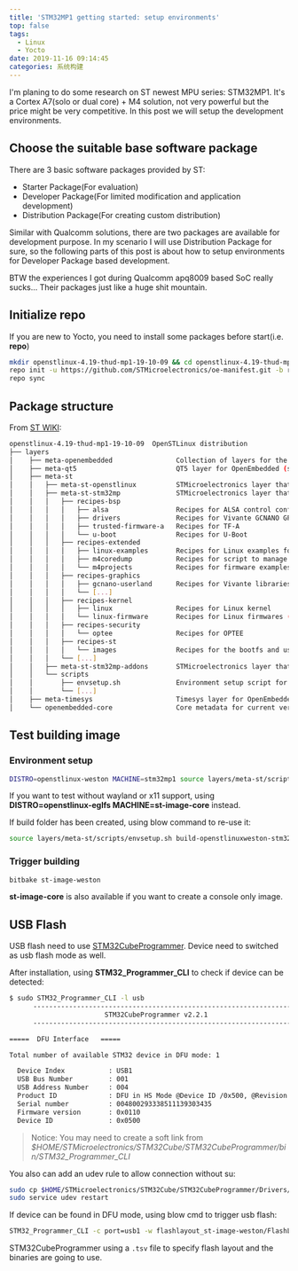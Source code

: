 ```yaml
---
title: 'STM32MP1 getting started: setup environments'
top: false
tags:
  - Linux
  - Yocto
date: 2019-11-16 09:14:45
categories: 系统构建
---
```

I'm planing to do some research on ST newest MPU series: STM32MP1. It's a Cortex A7(solo or dual core) + M4 solution, not very powerful but the price might be very competitive. In this post we will setup the development environments.
<!--more-->

## Choose the suitable base software package
There are 3 basic software packages provided by ST:
- Starter Package(For evaluation)
- Developer Package(For limited modification and application development)
- Distribution Package(For creating custom distribution)

Similar with Qualcomm solutions, there are two packages are available for development purpose. In my scenario I will use Distribution Package for sure, so the following parts of this post is about how to setup environments for Developer Package based development.

BTW the experiences I got during Qualcomm apq8009 based SoC really sucks... Their packages just like a huge shit mountain.

## Initialize repo
If you are new to Yocto, you need to install some packages before start(i.e. **repo**)
```bash
mkdir openstlinux-4.19-thud-mp1-19-10-09 && cd openstlinux-4.19-thud-mp1-19-10-09
repo init -u https://github.com/STMicroelectronics/oe-manifest.git -b refs/tags/openstlinux-4.19-thud-mp1-19-10-09
repo sync
```
## Package structure

From [ST WIKI](https://wiki.st.com/stm32mpu/wiki/STM32MP1_Distribution_Package):

```bash
openstlinux-4.19-thud-mp1-19-10-09  OpenSTLinux distribution
├── layers 
│    ├── meta-openembedded                Collection of layers for the OpenEmbedded-Core universe (OpenEmbedded standard)
│    ├── meta-qt5                         QT5 layer for OpenEmbedded (standard)
│    ├── meta-st
│    │   ├── meta-st-openstlinux          STMicroelectronics layer that contains the frameworks and images settings for the OpenSTLinux distribution
│    │   ├── meta-st-stm32mp              STMicroelectronics layer that contains the description of the BSP for the STM32 MPU devices
│    │   │   ├── recipes-bsp
│    │   │   │   ├── alsa                 Recipes for ALSA control configuration
│    │   │   │   ├── drivers              Recipes for Vivante GCNANO GPU kernel drivers
│    │   │   │   ├── trusted-firmware-a   Recipes for TF-A
│    │   │   │   └── u-boot               Recipes for U-Boot
│    │   │   ├── recipes-extended
│    │   │   │   ├── linux-examples       Recipes for Linux examples for STM32 MPU devices
│    │   │   │   ├── m4coredump           Recipes for script to manage coredump of cortexM4
│    │   │   │   └── m4projects           Recipes for firmware examples for Cortex M4
│    │   │   ├── recipes-graphics
│    │   │   │   ├── gcnano-userland      Recipes for Vivante libraries OpenGL ES, OpenVG and EGL (multi backend)
│    │   │   │   └── [...]
│    │   │   ├── recipes-kernel
│    │   │   │   ├── linux                Recipes for Linux kernel
│    │   │   │   └── linux-firmware       Recipes for Linux firmwares (example, Bluetooth firmware)
│    │   │   ├── recipes-security
│    │   │   │   └── optee                Recipes for OPTEE
│    │   │   ├── recipes-st
│    │   │   │   └── images               Recipes for the bootfs and userfs partitions binaries
│    │   │   └── [...]
│    │   ├── meta-st-stm32mp-addons       STMicroelectronics layer that helps managing the STM32CubeMX integration
│    │   └── scripts
│    │       ├── envsetup.sh              Environment setup script for Distribution Package
│    │       └── [...]
│    ├── meta-timesys                     Timesys layer for OpenEmbedded (standard)
│    └── openembedded-core                Core metadata for current versions of OpenEmbedded (standard)
```

## Test building image
### Environment setup
```bash
DISTRO=openstlinux-weston MACHINE=stm32mp1 source layers/meta-st/scripts/envsetup.sh
```
If you want to test without wayland or x11 support, using **DISTRO=openstlinux-eglfs MACHINE=st-image-core** instead.

If build folder has been created, using blow command to re-use it:
```bash
source layers/meta-st/scripts/envsetup.sh build-openstlinuxweston-stm32mp1/
```
### Trigger building
```bash
bitbake st-image-weston
```
**st-image-core** is also available if you want to create a console only image.

## USB Flash
USB flash need to use [STM32CubeProgrammer](https://my.st.com/content/my_st_com/en/products/development-tools/software-development-tools/stm32-software-development-tools/stm32-programmers/stm32cubeprog.html). Device need to switched as usb flash mode as well.

After installation, using **STM32_Programmer_CLI** to check if device can be detected:
```bash
$ sudo STM32_Programmer_CLI -l usb
      -------------------------------------------------------------------
                        STM32CubeProgrammer v2.2.1                  
      -------------------------------------------------------------------

=====  DFU Interface   =====

Total number of available STM32 device in DFU mode: 1

  Device Index           : USB1
  USB Bus Number         : 001
  USB Address Number     : 004
  Product ID             : DFU in HS Mode @Device ID /0x500, @Revision ID /0x0000
  Serial number          : 004800293338511139303435
  Firmware version       : 0x0110
  Device ID              : 0x0500

```
> Notice: You may need to create a soft link from *$HOME/STMicroelectronics/STM32Cube/STM32CubeProgrammer/bin/STM32_Programmer_CLI*

You also can add an udev rule to allow connection without su:
```bash
sudo cp $HOME/STMicroelectronics/STM32Cube/STM32CubeProgrammer/Drivers/rules/50-usb-conf.rules /etc/udev/rules.d/
sudo service udev restart
```
If device can be found in DFU mode, using blow cmd to trigger usb flash:
```bash
STM32_Programmer_CLI -c port=usb1 -w flashlayout_st-image-weston/FlashLayout_xxxxxx.tsv
```
STM32CubeProgrammer using a `.tsv` file to specify flash layout and the binaries are going to use.
